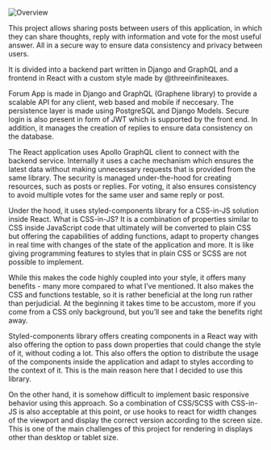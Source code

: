 ![Overview](/forum-django/1.jpg)

This project allows sharing posts between users of this application, in which they can share thoughts, reply with information and vote for the most useful answer. All in a secure way to ensure data consistency and privacy between users.

It is divided into a backend part written in Django and GraphQL and a frontend in React with a custom style made by @threeinfiniteaxes.

Forum App is made in Django and GraphQL (Graphene library) to provide a scalable API for any client, web based and mobile if neccesary. The persistence layer is made using PostgreSQL and Django Models. Secure login is also present in form of JWT which is supported by the front end. In addition, it manages the creation of replies to ensure data consistency on the database.

The React application uses Apollo GraphQL client to connect with the backend service. Internally it uses a cache mechanism which ensures the latest data without making unnecessary requests that is provided from the same library. The security is managed under-the-hood for creating resources, such as posts or replies. For voting, it also ensures consistency to avoid multiple votes for the same user and same reply or post.

Under the hood, it uses styled-components library for a CSS-in-JS solution inside React. What is CSS-in-JS? It is a combination of properties similar to CSS inside JavaScript code that ultimately will be converted to plain CSS but offering the capabilities of adding functions, adapt to property changes in real time with changes of the state of the application and more. It is like giving programming features to styles that in plain CSS or SCSS are not possible to implement.

While this makes the code highly coupled into your style, it offers many benefits - many more compared to what I’ve mentioned. It also makes the CSS and functions testable, so it is rather beneficial at the long run rather than perjudicial. At the beginning it takes time to be accustom, more if you come from a CSS only background, but you’ll see and take the benefits right away.

Styled-components library offers creating components in a React way with also offering the option to pass down properties that could change the style of it, without coding a lot. This also offers the option to distribute the usage of the components inside the application and adapt to styles according to the context of it. This is the main reason here that I decided to use this library.

On the other hand, it is somehow difficult to implement basic responsive behavior using this approach. So a combination of CSS/SCSS with CSS-in-JS is also acceptable at this point, or use hooks to react for width changes of the viewport and display the correct version according to the screen size. This is one of the main challenges of this project for rendering in displays other than desktop or tablet size.